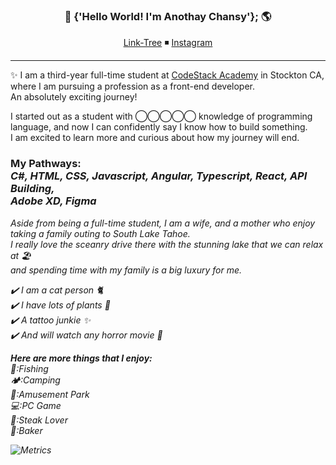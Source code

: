 
<h3 align="center"> 👋 {'Hello World! I'm Anothay Chansy'}; 🌎 </h3>
<p align="center">
 <a href="https://aaiilee0715.github.io/link-treebio/" rel="nofollow">Link-Tree</a>
◾️ 
 <a href="https://www.instagram.com/anothay_chansy/" rel="nofollow">Instagram</a>
</p>
<hr>

✨  I am a third-year full-time student at [CodeStack Academy]( https://codestackacademy.org/home) in Stockton CA, where I am pursuing a profession as a front-end developer.<br>
An absolutely exciting journey! 

I started out as a student with ◯‍◯‍◯‍◯‍◯ knowledge of programming language, and now I can confidently say I know how to build something. 
<br>I am excited to learn more and curious about how my journey will end.

 ###  My Pathways:<br><i>C#, HTML, CSS, Javascript, Angular, Typescript, React, API Building, <br> Adobe XD, Figma


Aside from being a full-time student, I am a wife, and a mother who enjoy taking a family outing to South Lake Tahoe. <br>
I really love the sceanry drive there with the stunning lake that we can relax at 🏖 <br>and spending time with my family is a big luxury for me. 

✔️ I am a cat person 🐈<br>
✔️ I have lots of plants 🌱<br>
✔️ A tattoo junkie ✨<br>
✔️ And will watch any horror movie 🧟<br>

***Here are more things that I enjoy:***<br>
🎣:Fishing<br>
🏕:Camping<br>
🏰:Amusement Park<br>
💻:PC Game<br>
🥩:Steak Lover<br>
🎂:Baker



![Metrics](https://metrics.lecoq.io/aaiilee0715?template=classic&config.timezone=America%2FLos_Angeles)
